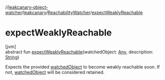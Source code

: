 //[leakcanary-object-watcher](../../../index.md)/[leakcanary](../index.md)/[ReachabilityWatcher](index.md)/[expectWeaklyReachable](expect-weakly-reachable.md)

# expectWeaklyReachable

[jvm]\
abstract fun [expectWeaklyReachable](expect-weakly-reachable.md)(watchedObject: [Any](https://kotlinlang.org/api/latest/jvm/stdlib/kotlin/-any/index.html), description: [String](https://kotlinlang.org/api/latest/jvm/stdlib/kotlin/-string/index.html))

Expects the provided [watchedObject](expect-weakly-reachable.md) to become weakly reachable soon. If not, [watchedObject](expect-weakly-reachable.md) will be considered retained.
